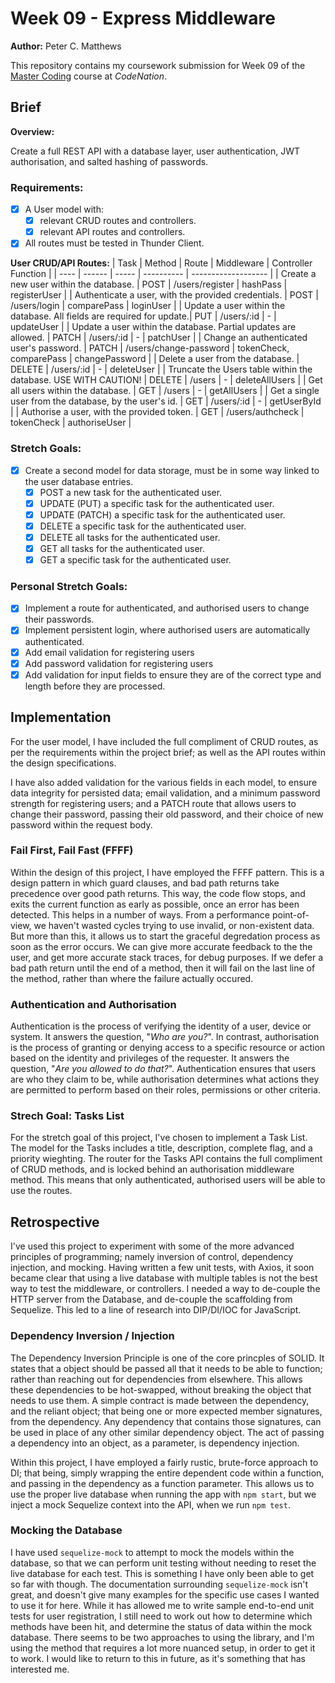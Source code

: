 # Week 09 - Express Middleware

**Author:** Peter C. Matthews

This repository contains my coursework submission for Week 09 of the [Master Coding](https://wearecodenation.com/2022/04/25/master-coding/) course at *CodeNation*.

## Brief

**Overview:**

Create a full REST API with a database layer, user authentication, JWT authorisation, and salted hashing of passwords.

### Requirements:

 - [x] A User model with:
    - [x] relevant CRUD routes and controllers.
    - [x] relevant API routes and controllers.
 - [x] All routes must be tested in Thunder Client.

**User CRUD/API Routes:**
| Task | Method | Route | Middleware | Controller Function |
| ---- | ------ | ----- | ---------- | ------------------- |
| Create a new user within the database. | POST | /users/register | hashPass | registerUser |
| Authenticate a user, with the provided credentials. | POST | /users/login | comparePass | loginUser |
| Update a user within the database. All fields are required for update.| PUT | /users/:id | - | updateUser |
| Update a user within the database. Partial updates are allowed. | PATCH | /users/:id | - | patchUser |
| Change an authenticated user's password. | PATCH | /users/change-password | tokenCheck, comparePass | changePassword |
| Delete a user from the database. | DELETE | /users/:id | - | deleteUser |
| Truncate the Users table within the database. USE WITH CAUTION! | DELETE | /users | - | deleteAllUsers |
| Get all users within the database. | GET | /users | - | getAllUsers |
| Get a single user from the database, by the user's id. | GET | /users/:id | - | getUserById |
| Authorise a user, with the provided token. | GET | /users/authcheck | tokenCheck | authoriseUser |

### Stretch Goals:
 - [x] Create a second model for data storage, must be in some way linked to the user database entries.
    - [x] POST a new task for the authenticated user.
    - [x] UPDATE (PUT) a specific task for the authenticated user.
    - [x] UPDATE (PATCH) a specific task for the authenticated user.
    - [x] DELETE a specific task for the authenticated user.
    - [x] DELETE all tasks for the authenticated user.
    - [x] GET all tasks for the authenticated user.
    - [x] GET a specific task for the authenticated user.

### Personal Stretch Goals:
 - [x] Implement a route for authenticated, and authorised users to change their passwords.
 - [x] Implement persistent login, where authorised users are automatically authenticated.
 - [x] Add email validation for registering users
 - [x] Add password validation for registering users
 - [x] Add validation for input fields to ensure they are of the correct type and length before they are processed.

## Implementation

For the user model, I have included the full compliment of CRUD routes, as per the requirements within the project brief; as well as the API routes within the design specifications.

I have also added validation for the various fields in each model, to ensure data integrity for persisted data; email validation, and a minimum password strength for registering users; and a PATCH route that allows users to change their password, passing their old password, and their choice of new password within the request body.

### Fail First, Fail Fast (FFFF)

Within the design of this project, I have employed the FFFF pattern. This is a design pattern in which guard clauses, and bad path returns take precedence over good path returns. This way, the code flow stops, and exits the current function as early as possible, once an error has been detected. This helps in a number of ways. From a performance point-of-view, we haven't wasted cycles trying to use invalid, or non-existent data. But more than this, it allows us to start the graceful degredation process as soon as the error occurs. We can give more accurate feedback to the the user, and get more accurate stack traces, for debug purposes. If we defer a bad path return until the end of a method, then it will fail on the last line of the method, rather than where the failure actually occured.

### Authentication and Authorisation

Authentication is the process of verifying the identity of a user, device or system. It answers the question, "*Who are you?*". In contrast, authorisation is the process of granting or denying access to a specific resource or action based on the identity and privileges of the requester. It answers the question, "*Are you allowed to do that?*". Authentication ensures that users are who they claim to be, while authorisation determines what actions they are permitted to perform based on their roles, permissions or other criteria. 

### Strech Goal: Tasks List

For the stretch goal of this project, I've chosen to implement a Task List. The model for the Tasks includes a title, description, complete flag, and a priority wieghting. The router for the Tasks API contains the full compliment of CRUD methods, and is locked behind an authorisation middleware method. This means that only authenticated, authorised users will be able to use the routes. 

## Retrospective

I've used this project to experiment with some of the more advanced principles of programming; namely inversion of control, dependency injection, and mocking. Having written a few unit tests, with Axios, it soon became clear that using a live database with multiple tables is not the best way to test the middleware, or controllers. I needed a way to de-couple the HTTP server from the Database, and de-couple the scaffolding from Sequelize. This led to a line of research into DIP/DI/IOC for JavaScript.

### Dependency Inversion / Injection

The Dependency Inversion Principle is one of the core princples of SOLID. It states that a object should be passed all that it needs to be able to function; rather than reaching out for dependencies from elsewhere. This allows these dependencies to be hot-swapped, without breaking the object that needs to use them. A simple contract is made between the dependency, and the reliant object; that being one or more expected member signatures, from the dependency. Any dependency that contains those signatures, can be used in place of any other similar dependency object. The act of passing a dependency into an object, as a parameter, is dependency injection.

Within this project, I have employed a fairly rustic, brute-force approach to DI; that being, simply wrapping the entire dependent code within a function, and passing in the dependency as a function parameter. This allows us to use the proper live database when running the app with `npm start`, but we inject a mock Sequelize context into the API, when we run `npm test`.

### Mocking the Database

I have used `sequelize-mock` to attempt to mock the models within the database, so that we can perform unit testing without needing to reset the live database for each test. This is something I have only been able to get so far with though. The documentation surrounding `sequelize-mock` isn't great, and doesn't give many examples for the specific use cases I wanted to use it for here. While it has allowed me to write sample end-to-end unit tests for user registration, I still need to work out how to determine which methods have been hit, and determine the status of data within the mock database. There seems to be two approaches to using the library, and I'm using the method that requires a lot more nuanced setup, in order to get it to work. I would like to return to this in future, as it's something that has interested me.